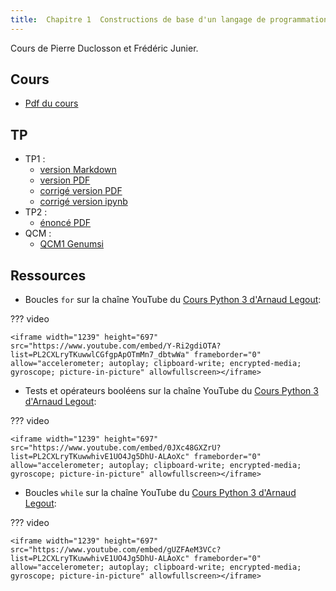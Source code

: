 ```yaml
---
title:  Chapitre 1  Constructions de base d'un langage de programmation
---
```




Cours de Pierre Duclosson et Frédéric Junier.


## Cours

* [Pdf du cours](chapitre1/cours/Chap1-Bases-Programmation-2021.pdf)


## TP 

* TP1 :
    * [version Markdown](chapitre1/TP1/1NSI-Chap1-Variables-TP1-git.md)
    * [version PDF](chapitre1/TP1/1NSI-Chap1-Variables-TP1-.pdf)
    * [corrigé version PDF](chapitre1/TP1/corrigé-TP1.pdf)
    * [corrigé version ipynb](chapitre1/TP1/corrigé-TP1.ipynb)
* TP2 :
    * [énoncé PDF](chapitre1/TP2/TP2.pdf)
* QCM :
    * [QCM1 Genumsi](https://genumsi.inria.fr/qcm.php?h=e74b6446b2fb9380f06fe87ff3289bf4)

## Ressources


* Boucles `for` sur la chaîne YouTube du [Cours Python 3 d'Arnaud Legout](https://www.youtube.com/channel/UCIlUBOXnXjxdjmL_atU53kA):


??? video

    <iframe width="1239" height="697" src="https://www.youtube.com/embed/Y-Ri2gdiOTA?list=PL2CXLryTKuwwlCGfgpApOTmMn7_dbtwWa" frameborder="0" allow="accelerometer; autoplay; clipboard-write; encrypted-media; gyroscope; picture-in-picture" allowfullscreen></iframe>


* Tests et opérateurs booléens sur la chaîne YouTube du [Cours Python 3 d'Arnaud Legout](https://www.youtube.com/channel/UCIlUBOXnXjxdjmL_atU53kA):


??? video

    <iframe width="1239" height="697" src="https://www.youtube.com/embed/0JXc48GXZrU?list=PL2CXLryTKuwwhivE1UO4Jg5DhU-ALAoXc" frameborder="0" allow="accelerometer; autoplay; clipboard-write; encrypted-media; gyroscope; picture-in-picture" allowfullscreen></iframe>


* Boucles `while` sur la chaîne YouTube du [Cours Python 3 d'Arnaud Legout](https://www.youtube.com/channel/UCIlUBOXnXjxdjmL_atU53kA):


??? video

    <iframe width="1239" height="697" src="https://www.youtube.com/embed/gUZFAeM3VCc?list=PL2CXLryTKuwwhivE1UO4Jg5DhU-ALAoXc" frameborder="0" allow="accelerometer; autoplay; clipboard-write; encrypted-media; gyroscope; picture-in-picture" allowfullscreen></iframe>




